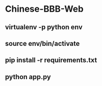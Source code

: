 # Chinese-BBB-Web

## virtualenv -p python env

## source env/bin/activate

## pip install -r requirements.txt

## python app.py

